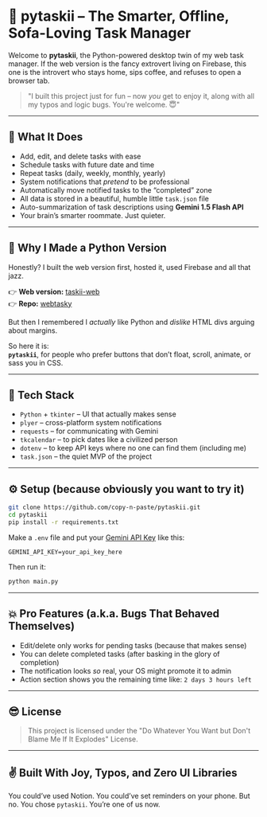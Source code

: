 # 🐍 pytaskii – The Smarter, Offline, Sofa-Loving Task Manager

Welcome to **pytaskii**, the Python-powered desktop twin of my web task manager. If the web version is the fancy extrovert living on Firebase, this one is the introvert who stays home, sips coffee, and refuses to open a browser tab.

> "I built this project just for fun – now *you* get to enjoy it, along with all my typos and logic bugs. You're welcome. 😇"

---

## 🚀 What It Does

- Add, edit, and delete tasks with ease
- Schedule tasks with future date and time
- Repeat tasks (daily, weekly, monthly, yearly)
- System notifications that *pretend* to be professional
- Automatically move notified tasks to the “completed” zone
- All data is stored in a beautiful, humble little `task.json` file
- Auto-summarization of task descriptions using **Gemini 1.5 Flash API**
- Your brain’s smarter roommate. Just quieter.

---

## 🧠 Why I Made a Python Version

Honestly? I built the web version first, hosted it, used Firebase and all that jazz.

👉 **Web version:** [taskii-web](https://mytaskwebapp.web.app)  
👉 **Repo:** [webtasky](https://github.com/copy-n-paste/webtasky)

But then I remembered I *actually* like Python and *dislike* HTML divs arguing about margins.

So here it is:  
**`pytaskii`**, for people who prefer buttons that don’t float, scroll, animate, or sass you in CSS.

---

## 🧩 Tech Stack

- `Python` + `tkinter` – UI that actually makes sense
- `plyer` – cross-platform system notifications
- `requests` – for communicating with Gemini
- `tkcalendar` – to pick dates like a civilized person
- `dotenv` – to keep API keys where no one can find them (including me)
- `task.json` – the quiet MVP of the project

---

## ⚙️ Setup (because obviously you want to try it)

```bash
git clone https://github.com/copy-n-paste/pytaskii.git
cd pytaskii
pip install -r requirements.txt
````

Make a `.env` file and put your [Gemini API Key](https://aistudio.google.com/app/apikey) like this:

```env
GEMINI_API_KEY=your_api_key_here
```

Then run it:

```bash
python main.py
```

---

## 💥 Pro Features (a.k.a. Bugs That Behaved Themselves)

* Edit/delete only works for pending tasks (because that makes sense)
* You can delete completed tasks (after basking in the glory of completion)
* The notification looks *so* real, your OS might promote it to admin
* Action section shows you the remaining time like: `2 days 3 hours left`

---

## 😎 License

> This project is licensed under the "Do Whatever You Want but Don't Blame Me If It Explodes" License.

---

## ✌️ Built With Joy, Typos, and Zero UI Libraries

You could’ve used Notion. You could’ve set reminders on your phone.
But no.
You chose `pytaskii`.
You’re one of us now.
